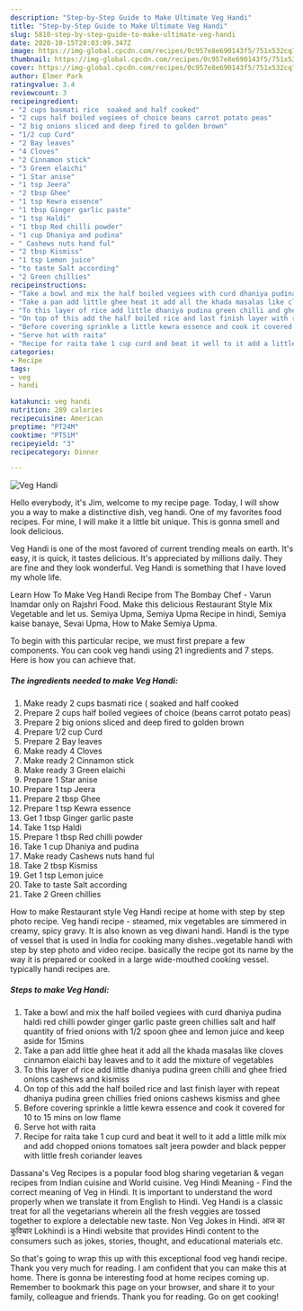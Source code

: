 ```yaml
---
description: "Step-by-Step Guide to Make Ultimate Veg Handi"
title: "Step-by-Step Guide to Make Ultimate Veg Handi"
slug: 5810-step-by-step-guide-to-make-ultimate-veg-handi
date: 2020-10-15T20:03:09.347Z
image: https://img-global.cpcdn.com/recipes/0c957e8e690143f5/751x532cq70/veg-handi-recipe-main-photo.jpg
thumbnail: https://img-global.cpcdn.com/recipes/0c957e8e690143f5/751x532cq70/veg-handi-recipe-main-photo.jpg
cover: https://img-global.cpcdn.com/recipes/0c957e8e690143f5/751x532cq70/veg-handi-recipe-main-photo.jpg
author: Elmer Park
ratingvalue: 3.4
reviewcount: 3
recipeingredient:
- "2 cups basmati rice  soaked and half cooked"
- "2 cups half boiled vegiees of choice beans carrot potato peas"
- "2 big onions sliced and deep fired to golden brown"
- "1/2 cup Curd"
- "2 Bay leaves"
- "4 Cloves"
- "2 Cinnamon stick"
- "3 Green elaichi"
- "1 Star anise"
- "1 tsp Jeera"
- "2 tbsp Ghee"
- "1 tsp Kewra essence"
- "1 tbsp Ginger garlic paste"
- "1 tsp Haldi"
- "1 tbsp Red chilli powder"
- "1 cup Dhaniya and pudina"
- " Cashews nuts hand ful"
- "2 tbsp Kismiss"
- "1 tsp Lemon juice"
- "to taste Salt according"
- "2 Green chillies"
recipeinstructions:
- "Take a bowl and mix the half boiled vegiees with curd dhaniya pudina haldi red chilli powder ginger garlic paste green chillies salt and half quantity of fried onions with 1/2 spoon ghee and lemon juice and keep aside for 15mins"
- "Take a pan add little ghee heat it add all the khada masalas like cloves cinnamon elaichi bay leaves and to it add the mixture of vegetables"
- "To this layer of rice add little dhaniya pudina green chilli and ghee fried onions cashews and kismiss"
- "On top of this add the half boiled rice and last finish layer with repeat dhaniya pudina green chillies fried onions cashews kismiss and ghee"
- "Before covering sprinkle a little kewra essence and cook it covered for 10 to 15 mins on low flame"
- "Serve hot with raita"
- "Recipe for raita take 1 cup curd and beat it well to it add a little milk mix and add chopped onions tomatoes salt jeera powder and black pepper with little fresh coriander leaves"
categories:
- Recipe
tags:
- veg
- handi

katakunci: veg handi 
nutrition: 289 calories
recipecuisine: American
preptime: "PT24M"
cooktime: "PT51M"
recipeyield: "3"
recipecategory: Dinner

---
```



![Veg Handi](https://img-global.cpcdn.com/recipes/0c957e8e690143f5/751x532cq70/veg-handi-recipe-main-photo.jpg)

Hello everybody, it's Jim, welcome to my recipe page. Today, I will show you a way to make a distinctive dish, veg handi. One of my favorites food recipes. For mine, I will make it a little bit unique. This is gonna smell and look delicious.

Veg Handi is one of the most favored of current trending meals on earth. It's easy, it is quick, it tastes delicious. It's appreciated by millions daily. They are fine and they look wonderful. Veg Handi is something that I have loved my whole life.

Learn How To Make Veg Handi Recipe from The Bombay Chef - Varun Inamdar only on Rajshri Food. Make this delicious Restaurant Style Mix Vegetable and let us. Semiya Upma, Semiya Upma Recipe in hindi, Semiya kaise banaye, Sevai Upma, How to Make Semiya Upma.


To begin with this particular recipe, we must first prepare a few components. You can cook veg handi using 21 ingredients and 7 steps. Here is how you can achieve that.

<!--inarticleads1-->

##### The ingredients needed to make Veg Handi:

1. Make ready 2 cups basmati rice ( soaked and half cooked
1. Prepare 2 cups half boiled vegiees of choice (beans carrot potato peas)
1. Prepare 2 big onions sliced and deep fired to golden brown
1. Prepare 1/2 cup Curd
1. Prepare 2 Bay leaves
1. Make ready 4 Cloves
1. Make ready 2 Cinnamon stick
1. Make ready 3 Green elaichi
1. Prepare 1 Star anise
1. Prepare 1 tsp Jeera
1. Prepare 2 tbsp Ghee
1. Prepare 1 tsp Kewra essence
1. Get 1 tbsp Ginger garlic paste
1. Take 1 tsp Haldi
1. Prepare 1 tbsp Red chilli powder
1. Take 1 cup Dhaniya and pudina
1. Make ready  Cashews nuts hand ful
1. Take 2 tbsp Kismiss
1. Get 1 tsp Lemon juice
1. Take to taste Salt according
1. Take 2 Green chillies


How to make Restaurant style Veg Handi recipe at home with step by step photo recipe. Veg handi recipe - steamed, mix vegetables are simmered in creamy, spicy gravy. It is also known as veg diwani handi. Handi is the type of vessel that is used in India for cooking many dishes..vegetable handi with step by step photo and video recipe. basically the recipe got its name by the way it is prepared or cooked in a large wide-mouthed cooking vessel. typically handi recipes are. 

<!--inarticleads2-->

##### Steps to make Veg Handi:

1. Take a bowl and mix the half boiled vegiees with curd dhaniya pudina haldi red chilli powder ginger garlic paste green chillies salt and half quantity of fried onions with 1/2 spoon ghee and lemon juice and keep aside for 15mins
1. Take a pan add little ghee heat it add all the khada masalas like cloves cinnamon elaichi bay leaves and to it add the mixture of vegetables
1. To this layer of rice add little dhaniya pudina green chilli and ghee fried onions cashews and kismiss
1. On top of this add the half boiled rice and last finish layer with repeat dhaniya pudina green chillies fried onions cashews kismiss and ghee
1. Before covering sprinkle a little kewra essence and cook it covered for 10 to 15 mins on low flame
1. Serve hot with raita
1. Recipe for raita take 1 cup curd and beat it well to it add a little milk mix and add chopped onions tomatoes salt jeera powder and black pepper with little fresh coriander leaves


Dassana&#39;s Veg Recipes is a popular food blog sharing vegetarian &amp; vegan recipes from Indian cuisine and World cuisine. Veg Hindi Meaning - Find the correct meaning of Veg in Hindi. It is important to understand the word properly when we translate it from English to Hindi. Veg Handi is a classic treat for all the vegetarians wherein all the fresh veggies are tossed together to explore a delectable new taste. Non Veg Jokes in Hindi. आज का कुविचार Lokhindi is a Hindi website that provides Hindi content to the consumers such as jokes, stories, thought, and educational materials etc. 

So that's going to wrap this up with this exceptional food veg handi recipe. Thank you very much for reading. I am confident that you can make this at home. There is gonna be interesting food at home recipes coming up. Remember to bookmark this page on your browser, and share it to your family, colleague and friends. Thank you for reading. Go on get cooking!
